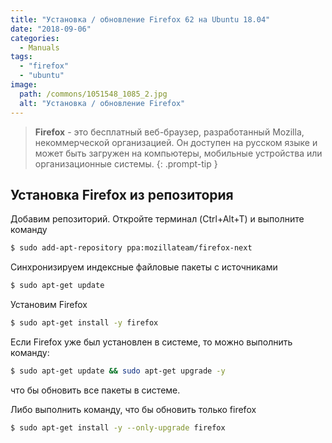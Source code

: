 ```yaml
---
title: "Установка / обновление Firefox 62 на Ubuntu 18.04"
date: "2018-09-06"
categories: 
  - Manuals
tags: 
  - "firefox"
  - "ubuntu"
image:
  path: /commons/1051548_1085_2.jpg
  alt: "Установка / обновление Firefox"
---
```


> **Firefox** - это бесплатный веб-браузер, разработанный Mozilla, некоммерческой организацией. Он доступен на русском языке и может быть загружен на компьютеры, мобильные устройства или организационные системы.
{: .prompt-tip }

## Установка Firefox из репозитория

Добавим репозиторий. Откройте терминал (Ctrl+Alt+T) и выполните команду

```sh
$ sudo add-apt-repository ppa:mozillateam/firefox-next
```

Синхронизируем индексные файловые пакеты с источниками

```sh
$ sudo apt-get update
```

Установим Firefox

```sh
$ sudo apt-get install -y firefox
```

Если Firefox уже был установлен в системе, то можно выполнить команду:

```sh
$ sudo apt-get update && sudo apt-get upgrade -y
```

что бы обновить все пакеты в системе.

Либо выполнить команду, что бы обновить только firefox

```sh
$ sudo apt-get install -y --only-upgrade firefox
```
